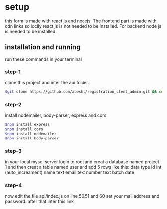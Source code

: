 <h1>setup</h1>

this form is made with react js and nodejs. The frontend part is made with cdn links so loclly 
react js is not needed to be installed. For backend node js is needed to be installed. 

<h2>installation and running</h2>



run these commands in your terminal
<h3>step-1</h3>
clone this project and inter the api folder.

```bash
$git clone https://github.com/abesh1/registration_clent_admin.git && cd api
```
<h3>step-2</h3>
install nodemailer, body-parser, express and cors.


```bash
$npm install express
$npm install cors
$npm install nodemailer
$npm install body-parser
```

<h3>step-3</h3>

in your local mysql server login to root and creat a database named project-1 and then creat a table named user and add 5 rows like this:
          data type
id         int (auto_increament)
name      text 
email     text
number    text
batch     date

<h3>step-4</h3>

now edit the file api/index.js on line 50,51 and 60 set your mail address and password. after that inter this link 
